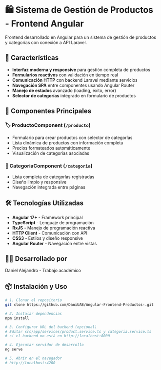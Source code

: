 # 🛍️ Sistema de Gestión de Productos - Frontend Angular

Frontend desarrollado en Angular para un sistema de gestión de productos y categorías con conexión a API Laravel.

## 🚀 Características

- **Interfaz moderna y responsive** para gestión completa de productos
- **Formularios reactivos** con validación en tiempo real
- **Comunicación HTTP** con backend Laravel mediante servicios
- **Navegación SPA** entre componentes usando Angular Router
- **Manejo de estados** avanzado (loading, éxito, error)
- **Selector de categorías** integrado en formulario de productos

## 📱 Componentes Principales

### 🏷️ ProductoComponent (`/producto`)
- Formulario para crear productos con selector de categorías
- Lista dinámica de productos con información completa
- Precios formateados automáticamente
- Visualización de categorías asociadas

### 📂 CategoriaComponent (`/categoria`)
- Lista completa de categorías registradas
- Diseño limpio y responsive
- Navegación integrada entre páginas

## 🛠️ Tecnologías Utilizadas

- **Angular 17+** - Framework principal
- **TypeScript** - Lenguaje de programación
- **RxJS** - Manejo de programación reactiva
- **HTTP Client** - Comunicación con API
- **CSS3** - Estilos y diseño responsive
- **Angular Router** - Navegación entre vistas

## 👨‍💻 Desarrollado por

Daniel Alejandro - Trabajo académico

## 📦 Instalación y Uso

```bash
# 1. Clonar el repositorio
git clone https://github.com/DaniUAB/Angular-Frontend-Productos-.git

# 2. Instalar dependencias
npm install

# 3. Configurar URL del backend (opcional)
# Editar src/app/services/product.service.ts y categoria.service.ts
# si el backend no está en http://localhost:8000

# 4. Ejecutar servidor de desarrollo
ng serve

# 5. Abrir en el navegador
# http://localhost:4200


